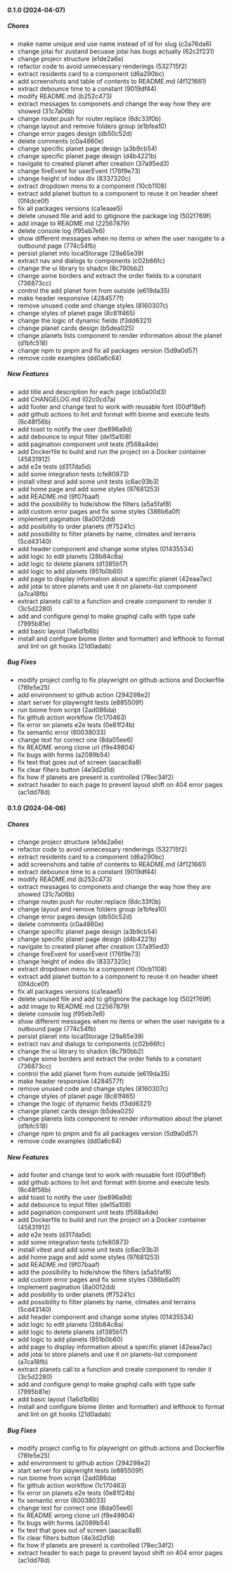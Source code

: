 #### 0.1.0 (2024-04-07)

##### Chores

*  make name unique and use name instead of id for slug (c2a76da6)
*  change jotai for zustand becuase jotai has bugs actually (62c2f231)
*  change projecr structure (e1de2a6e)
*  refactor code to avoid unnecessary renderings (532715f2)
*  extract residents card to a component (d6a290bc)
*  add screenshots and table of contents to README.md (4f121661)
*  extract debounce time to a constant (9019df44)
*  modify README.md (b252c473)
*  extract messages to componets and change the way how they are showed (31c7a06b)
*  change router.push for router.replace (6dc33f0b)
*  change layout and remove folders group (e1bfea10)
*  change error pages design (db50c52d)
*  delete comments (c0a4860e)
*  change specific planet page design (a3b9cb54)
*  change specific planet page design (d4b4221b)
*  navigate to created planet after creation (37a95ed3)
*  change fireEvent for userEvent (176f9e73)
*  change height of index div (8337320c)
*  extract dropdown menu to a component (10cb1108)
*  extract add planet button to a component to reuse it on header sheet (0f4dce0f)
*  fix all packages versions (ca1eaae5)
*  delete unused file and add to gitignore the package log (502f769f)
*  add image to README.md (22567879)
*  delete console log (f95eb7e6)
*  show different messages when no items or when the user navigate to a outbound page (774c54fb)
*  persist planet into localStorage (29a65e39)
*  extract nav and dialogs to components (c02b66fc)
*  change the ui library to shadcn (8c790bb2)
*  change some borders and extract the order fields to a constant (736873cc)
*  control the add planet form from outside (e619da35)
*  make header responsive (4284577f)
*  remove unused code and change styles (8160307c)
*  change styles of planet page (8c81f465)
*  change the logic of dynamic fields (f3dd6321)
*  change planet cards design (b5dea025)
*  change planets lists component to render information about the planet (d1bfc518)
*  change npm to pnpm and fix all packages version (5d9a0d57)
*  remove code examples (dd0a6c64)

##### New Features

*  add title and description for each page (cb0a00d3)
*  add CHANGELOG.md (02c0cd7a)
*  add footer and change test to work with reusable font (00df18ef)
*  add github actions to lint and format with biome and execute tests (6c48f56b)
*  add toast to notify the user (be896a9d)
*  add debounce to input filter (de15a108)
*  add pagination component unit tests (f568a4de)
*  add Dockerfile to build and run the project on a Docker container (45831912)
*  add e2e tests (d317da5d)
*  add some integration tests (cfe80873)
*  install vitest and add some unit tests (c6ac93b3)
*  add home page and add some styles (97681253)
*  add README.md (9f07baaf)
*  add the possibility to hide/show the filters (a5a5faf8)
*  add custom error pages and fix some styles (386b6a0f)
*  implement pagination (8a0012dd)
*  add posibility to order planets (ff75241c)
*  add possibility to filter planets by name, climates and terrains (5cd43140)
*  add header component and change some styles (01435534)
*  add logic to edit planets (28b84c8a)
*  add logic to delete planets (d1385b17)
*  add logic to add planets (951b0b60)
*  add page to display information about a specific planet (42eaa7ac)
*  add jotai to store planets and use it on planets-list component (a7ca18fb)
*  extract planets call to a function and create component to render it (3c5d2280)
*  add and configure genql to make graphql calls with type safe (7995b81e)
*  add basic layout (1a6d1b6b)
*  install and configure biome (linter and formatter) and lefthook to format and lint on git hooks (21d0adab)

##### Bug Fixes

*  modify project config to fix playwright on github actions and Dockerfile (78fe5e25)
*  add environment to github action (294298e2)
*  start server for playwright tests (e885509f)
*  run biome from script (2ad086da)
*  fix github action workflow (1c170463)
*  fix error on planets e2e tests (0e81f24b)
*  fix semantic error (60038033)
*  change text for correct one (8da05ee6)
*  fix README wrong clone url (f9e49804)
*  fix bugs with forms (a2089b54)
*  fix text that goes out of screen (aacac8a8)
*  fix clear filters button (4e3d2d1d)
*  fix how if planets are present is controlled (78ec34f2)
*  extract header to each page to prevent layout shift on 404 error pages (ac1dd78d)

#### 0.1.0 (2024-04-06)

##### Chores

*  change projecr structure (e1de2a6e)
*  refactor code to avoid unnecessary renderings (532715f2)
*  extract residents card to a component (d6a290bc)
*  add screenshots and table of contents to README.md (4f121661)
*  extract debounce time to a constant (9019df44)
*  modify README.md (b252c473)
*  extract messages to componets and change the way how they are showed (31c7a06b)
*  change router.push for router.replace (6dc33f0b)
*  change layout and remove folders group (e1bfea10)
*  change error pages design (db50c52d)
*  delete comments (c0a4860e)
*  change specific planet page design (a3b9cb54)
*  change specific planet page design (d4b4221b)
*  navigate to created planet after creation (37a95ed3)
*  change fireEvent for userEvent (176f9e73)
*  change height of index div (8337320c)
*  extract dropdown menu to a component (10cb1108)
*  extract add planet button to a component to reuse it on header sheet (0f4dce0f)
*  fix all packages versions (ca1eaae5)
*  delete unused file and add to gitignore the package log (502f769f)
*  add image to README.md (22567879)
*  delete console log (f95eb7e6)
*  show different messages when no items or when the user navigate to a outbound page (774c54fb)
*  persist planet into localStorage (29a65e39)
*  extract nav and dialogs to components (c02b66fc)
*  change the ui library to shadcn (8c790bb2)
*  change some borders and extract the order fields to a constant (736873cc)
*  control the add planet form from outside (e619da35)
*  make header responsive (4284577f)
*  remove unused code and change styles (8160307c)
*  change styles of planet page (8c81f465)
*  change the logic of dynamic fields (f3dd6321)
*  change planet cards design (b5dea025)
*  change planets lists component to render information about the planet (d1bfc518)
*  change npm to pnpm and fix all packages version (5d9a0d57)
*  remove code examples (dd0a6c64)

##### New Features

*  add footer and change test to work with reusable font (00df18ef)
*  add github actions to lint and format with biome and execute tests (6c48f56b)
*  add toast to notify the user (be896a9d)
*  add debounce to input filter (de15a108)
*  add pagination component unit tests (f568a4de)
*  add Dockerfile to build and run the project on a Docker container (45831912)
*  add e2e tests (d317da5d)
*  add some integration tests (cfe80873)
*  install vitest and add some unit tests (c6ac93b3)
*  add home page and add some styles (97681253)
*  add README.md (9f07baaf)
*  add the possibility to hide/show the filters (a5a5faf8)
*  add custom error pages and fix some styles (386b6a0f)
*  implement pagination (8a0012dd)
*  add posibility to order planets (ff75241c)
*  add possibility to filter planets by name, climates and terrains (5cd43140)
*  add header component and change some styles (01435534)
*  add logic to edit planets (28b84c8a)
*  add logic to delete planets (d1385b17)
*  add logic to add planets (951b0b60)
*  add page to display information about a specific planet (42eaa7ac)
*  add jotai to store planets and use it on planets-list component (a7ca18fb)
*  extract planets call to a function and create component to render it (3c5d2280)
*  add and configure genql to make graphql calls with type safe (7995b81e)
*  add basic layout (1a6d1b6b)
*  install and configure biome (linter and formatter) and lefthook to format and lint on git hooks (21d0adab)

##### Bug Fixes

*  modify project config to fix playwright on github actions and Dockerfile (78fe5e25)
*  add environment to github action (294298e2)
*  start server for playwright tests (e885509f)
*  run biome from script (2ad086da)
*  fix github action workflow (1c170463)
*  fix error on planets e2e tests (0e81f24b)
*  fix semantic error (60038033)
*  change text for correct one (8da05ee6)
*  fix README wrong clone url (f9e49804)
*  fix bugs with forms (a2089b54)
*  fix text that goes out of screen (aacac8a8)
*  fix clear filters button (4e3d2d1d)
*  fix how if planets are present is controlled (78ec34f2)
*  extract header to each page to prevent layout shift on 404 error pages (ac1dd78d)


